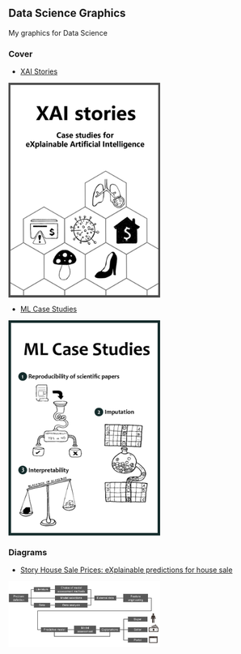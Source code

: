 ## Data Science Graphics
My graphics for Data Science


### Cover
- [XAI Stories](https://pbiecek.github.io/xai_stories/)

<img src="Graphics/Cover/cover_xai_stories.png" align="center" width="300"/>

- [ML Case Studies](https://mini-pw.github.io/2020L-WB-Book/)

<img src="Graphics/Cover/cover_WB_book.png" align="center" width="300"/>

### Diagrams
- [Story House Sale Prices: eXplainable predictions for house sale](https://pbiecek.github.io/xai_stories/story-house-sale-prices.html#fig:plan)

<img src="Graphics/Diagrams/02-plan.png" align="center" width="300"/>